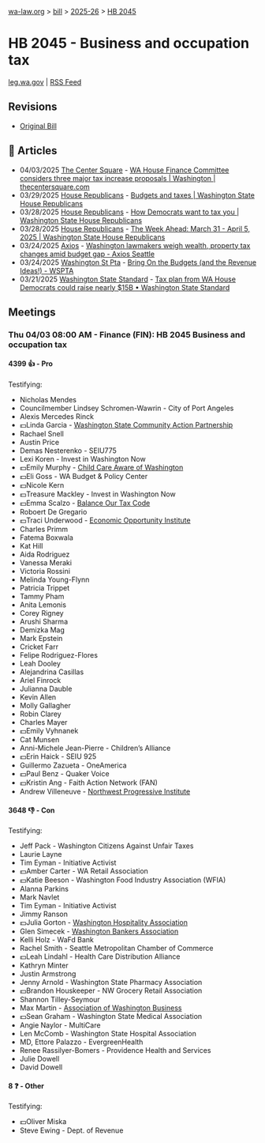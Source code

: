 [wa-law.org](/) > [bill](/bill/) > [2025-26](/bill/2025-26/) > [HB 2045](/bill/2025-26/hb/2045/)

# HB 2045 - Business and occupation tax
[leg.wa.gov](https://app.leg.wa.gov/billsummary?BillNumber=2045&Year=2025&Initiative=false) | [RSS Feed](./rss.xml)

## Revisions
* [Original Bill](1/)

## 📰 Articles
* 04/03/2025 [The Center Square](/org/the_center_square/) - [WA House Finance Committee considers three major tax increase proposals | Washington | thecentersquare.com](https://www.thecentersquare.com/washington/article_60e89042-e837-4280-a88a-fd1b32ff4bcf.html#:~:text=House%20Bill%202045)
* 03/29/2025 [House Republicans](/org/house_republicans/) - [Budgets and taxes | Washington State House Republicans](https://houserepublicans.wa.gov/current/budgets-and-taxes/#:~:text=House%20Bill%202045)
* 03/28/2025 [House Republicans](/org/house_republicans/) - [How Democrats want to tax you | Washington State House Republicans](https://houserepublicans.wa.gov/how-democrats-want-to-tax-you/#:~:text=House%20Bill%202045)
* 03/28/2025 [House Republicans](/org/house_republicans/) - [The Week Ahead: March 31 - April 5, 2025 | Washington State House Republicans](https://houserepublicans.wa.gov/week/the-week-ahead-march-31-april-5-2025/#:~:text=HB%202045)
* 03/24/2025 [Axios](/org/axios/) - [Washington lawmakers weigh wealth, property tax changes amid budget gap - Axios Seattle](https://www.axios.com/local/seattle/2025/03/24/democrats-wealth-property-tax-budget-gap#:~:text=something%20different)
* 03/24/2025 [Washington St Pta](/org/washington_st_pta/) - [Bring On the Budgets (and the Revenue Ideas!) - WSPTA](https://www.wastatepta.org/bring-on-the-budgets-and-the-revenue-ideas/#:~:text=HB%202045)
* 03/21/2025 [Washington State Standard](/org/washington_state_standard/) - [Tax plan from WA House Democrats could raise nearly $15B • Washington State Standard](https://washingtonstatestandard.com/2025/03/21/tax-plan-from-wa-house-democrats-could-raise-nearly-15b-for-state-budget/#:~:text=House%20Bill%202045)

## Meetings
### Thu 04/03 08:00 AM - Finance (FIN): HB 2045 Business and occupation tax
#### 4399 👍 - Pro
Testifying:
* Nicholas Mendes
* Councilmember Lindsey Schromen-Wawrin - City of Port Angeles
* Alexis Mercedes Rinck
* 💵Linda Garcia - [Washington State Community Action Partnership](/org/washington_state_community_action_partnership/)
* Rachael Snell
* Austin Price
* Demas Nesterenko - SEIU775
* Lexi Koren - Invest in Washington Now
* 💵Emily Murphy - [Child Care Aware of Washington](/org/child_care_aware_of_washington/)
* 💵Eli Goss - WA Budget & Policy Center
* 💵Nicole Kern
* 💵Treasure Mackley - Invest in Washington Now
* 💵Emma Scalzo - [Balance Our Tax Code](/org/balance_our_tax_code/)
* Roboert De Gregario
* 💵Traci Underwood - [Economic Opportunity Institute](/org/economic_opportunity_institute/)
* Charles Primm
* Fatema Boxwala
* Kat Hill
* Aida Rodriguez
* Vanessa Meraki
* Victoria Rossini
* Melinda Young-Flynn
* Patricia Trippet
* Tammy Pham
* Anita Lemonis
* Corey Rigney
* Arushi Sharma
* Demizka Mag
* Mark Epstein
* Cricket Farr
* Felipe Rodriguez-Flores
* Leah Dooley
* Alejandrina Casillas
* Ariel Finrock
* Julianna Dauble
* Kevin Allen
* Molly Gallagher
* Robin Clarey
* Charles Mayer
* 💵Emily Vyhnanek
* Cat Munsen
* Anni-Michele Jean-Pierre - Children’s Alliance
* 💵Erin Haick - SEIU 925
* Guillermo Zazueta - OneAmerica
* 💵Paul Benz - Quaker Voice
* 💵Kristin Ang - Faith Action Network (FAN)
* Andrew Villeneuve - [Northwest Progressive Institute](/org/northwest_progressive_institute/)

#### 3648 👎 - Con
Testifying:
* Jeff Pack - Washington Citizens Against Unfair Taxes
* Laurie Layne
* Tim Eyman - Initiative Activist
* 💵Amber Carter - WA Retail Association
* 💵Katie Beeson - Washington Food Industry Association (WFIA)
* Alanna Parkins
* Mark Navlet
* Tim Eyman - Initiative Activist
* Jimmy Ranson
* 💵Julia Gorton - [Washington Hospitality Association](/org/washington_hospitality_association/)
* Glen Simecek - [Washington Bankers Association](/org/washington_bankers_association/)
* Kelli Holz - WaFd Bank
* Rachel Smith - Seattle Metropolitan Chamber of Commerce
* 💵Leah Lindahl - Health Care Distribution Alliance
* Kathryn Minter
* Justin Armstrong
* Jenny Arnold - Washington State Pharmacy Association
* 💵Brandon Houskeeper - NW Grocery Retail Association
* Shannon Tilley-Seymour
* Max Martin - [Association of Washington Business](/org/association_of_washington_business/)
* 💵Sean Graham - Washington State Medical Association
* Angie Naylor - MultiCare
* Len McComb - Washington State Hospital Association
* MD, Ettore Palazzo - EvergreenHealth
* Renee Rassilyer-Bomers - Providence Health and Services
* Julie Dowell
* David Dowell

#### 8 ❓ - Other
Testifying:
* 💵Oliver Miska
* Steve Ewing - Dept. of Revenue
